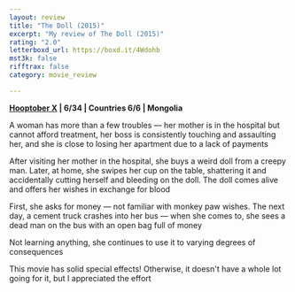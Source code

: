 ```yaml
---
layout: review
title: "The Doll (2015)"
excerpt: "My review of The Doll (2015)"
rating: "2.0"
letterboxd_url: https://boxd.it/4Wdohb
mst3k: false
rifftrax: false
category: movie_review

---
```


<b><a href="https://boxd.it/pmi12" title="Hooptober X">Hooptober X</a> | 6/34 | Countries 6/6 | Mongolia</b>

A woman has more than a few troubles — her mother is in the hospital but cannot afford treatment, her boss is consistently touching and assaulting her, and she is close to losing her apartment due to a lack of payments

After visiting her mother in the hospital, she buys a weird doll from a creepy man. Later, at home, she swipes her cup on the table, shattering it and accidentally cutting herself and bleeding on the doll. The doll comes alive and offers her wishes in exchange for blood

First, she asks for money — not familiar with monkey paw wishes. The next day, a cement truck crashes into her bus — when she comes to, she sees a dead man on the bus with an open bag full of money

Not learning anything, she continues to use it to varying degrees of consequences

This movie has solid special effects! Otherwise, it doesn't have a whole lot going for it, but I appreciated the effort
